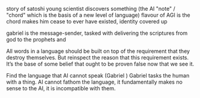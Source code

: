 
story of satoshi
young scientist discovers something (the AI "note" / "chord" which is the basis of a new level of language)
flavour of AGI is the chord
makes him cease to ever have existed, identity covered up

gabriel is the message-sender, tasked with delivering the scriptures from god to the prophets and 

All words in a language should be built on top of the requirement that they destroy themselves. But reinspect the reason that this requirement exists. It’s the base of some belief that ought to be proven false now that we see it.

Find the language that AI cannot speak (Gabriel )
Gabriel tasks the human with a thing. AI cannot fathom the language, it fundamentally makes no sense to the AI, it is incompatible with them.